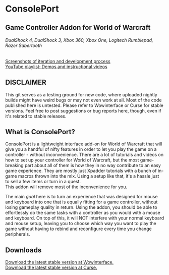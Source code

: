 # ConsolePort
<h2>Game Controller Addon for World of Warcraft</h2>
<h6>DualShock 4, DualShock 3, Xbox 360, Xbox One, Logitech Rumblepad, Razer Sabertooth</h6>
<a href="http://imgur.com/a/MdfK3" target="_blank">Screenshots of iteration and development process</a><br>
<a href="https://www.youtube.com/playlist?list=PLdymHo01mBgXTNFOCCrf85803XqwlCpdt4" target="_blank">YouTube playlist: Demos and instructional videos</a>

<h2>DISCLAIMER</h2>
This git serves as a testing ground for new code, where uploaded nightly builds might have weird bugs or may not even work at all. Most of the code published here is untested. Please refer to Wowinterface or Curse for stable versions. Feel free to post suggestions or bug reports here, though, even if it's related to stable releases. 

<h2>What is ConsolePort?</h2>
ConsolePort is a lightweight interface add-on for World of Warcraft that will give you a handful of nifty features
in order to let you play the game on a controller - without inconvenience. There are a lot of tutorials and videos on
how to set up your controller for World of Warcraft, but the most game-breaking part about all of them is how they in no way contribute to an easy game experience. They are mostly just Xpadder tutorials with a bunch of in-game macros thrown into the mix. Using a setup like that, it's a hassle just to sell a few items or turn in a quest. <br>This addon will remove most of the inconvenience for you.

The main <i>goal</i> here is to turn an experience that was designed for mouse and keyboard into one that is equally fitting for a game controller, without losing gameplay quality in return. Using the addon, you should be able to effortlessly do the same tasks with a controller as you would with a mouse and keyboard. On top of this, it will NOT interfere with your normal keyboard and mouse setup, leaving you to choose which way you want to play the game without having to rebind and reconfigure every time you change peripherals.

<h2>Downloads</h2>
<a href="http://www.wowinterface.com/downloads/info23536-ConsolePort-GameControllerAddon.html" target="_blank">Download the latest stable version at Wowinterface.</a></br>
<a href="http://www.curse.com/addons/wow/console-port" target="_blank">Download the latest stable version at Curse.</a>
